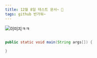 ```yaml
---
title: 12월 8일 테스트 문서~ 🌻
tags: github 반가워~
---
```

![이미지ㅋㅋ](/assets/images/삼월.jpg)

```java

public static void main(String args[]) {
	
}

```